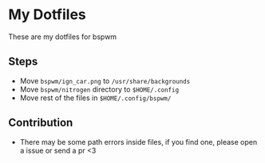# My Dotfiles
These are my dotfiles for bspwm

## Steps
- Move `bspwm/ign_car.png` to `/usr/share/backgrounds`
- Move `bspwm/nitrogen` directory to `$HOME/.config`
- Move rest of the files in `$HOME/.config/bspwm/`

## Contribution
- There may be some path errors inside files, if you find one, please open a issue or send a pr <3